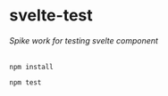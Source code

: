 # svelte-test

###### Spike work for testing svelte component


```
npm install
```
```
npm test
```


